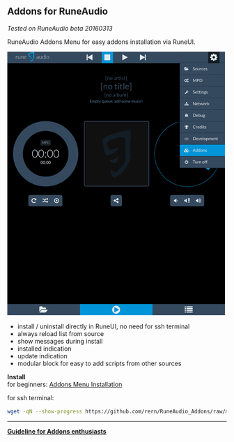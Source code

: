 Addons for RuneAudio
---
_Tested on RuneAudio beta 20160313_

RuneAudio Addons Menu for easy addons installation via RuneUI.  

![addons](https://github.com/rern/_assets/blob/master/RuneAudio_Addons/addons.gif)  

- install / uninstall directly in RuneUI, no need for ssh terminal
- always reload list from source
- show messages during install
- installed indication
- update indication
- modular block for easy to add scripts from other sources

**Install**  
for beginners:  [Addons Menu Installation](https://github.com/rern/RuneAudio/blob/master/Addons_install/README.md)

for ssh terminal:
```sh
wget -qN --show-progress https://github.com/rern/RuneAudio_Addons/raw/master/install.sh; chmod +x install.sh; ./install.sh
```

---
  
[**Guideline for Addons enthusiasts**](https://github.com/rern/RuneAudio_Addons/blob/master/guideline.md)  
